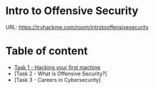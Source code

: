 # Intro to Offensive Security

URL: https://tryhackme.com/room/introtooffensivesecurity

# Table of content
- [Task 1 - Hacking your first machine](https://github.com/ShubhamJagtap2000/TryHackMe-THM/tree/main/01%20-%20Introduction%20to%20Cybersecurity/01%20-%20Intro%20to%20Offensive%20Security/Task%2001)
- [Task 2 - What is Offensive Security?]
- [Task 3 - Careers in Cybersecurity]







